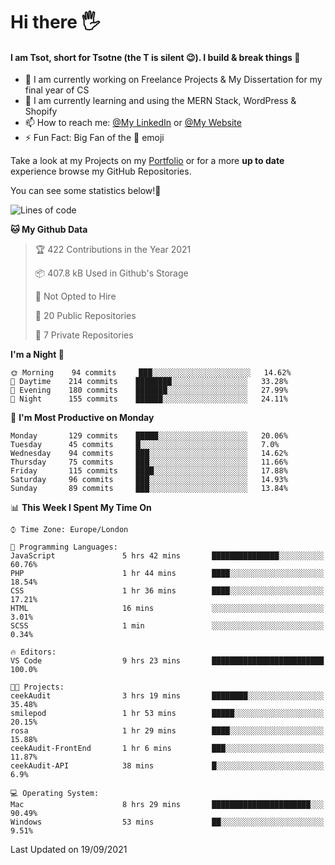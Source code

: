 # Hi there :raised_hand_with_fingers_splayed:
#### I am Tsot, short for Tsotne (the T is silent :wink:). I build & break things :space_invader:
- :telescope: I am currently working on Freelance Projects & My Dissertation for my final year of CS
- :seedling: I am currently learning and using the MERN Stack, WordPress & Shopify
- :mailbox: How to reach me: [@My LinkedIn](https://www.linkedin.com/in/tsotne-gvadzabia/) or [@My Website](https://tsotnegvadzabia.me/contact)
- :zap: Fun Fact: Big Fan of the :space_invader: emoji

Take a look at my Projects on my [Portfolio](https://tsotne.co.uk/) or for a more **up to date** experience browse my GitHub Repositories.

You can see some statistics below!:space_invader:
<!--START_SECTION:waka-->
![Lines of code](https://img.shields.io/badge/From%20Hello%20World%20I%27ve%20Written-3.5%20million%20lines%20of%20code-blue)

**🐱 My Github Data** 

> 🏆 422 Contributions in the Year 2021
 > 
> 📦 407.8 kB Used in Github's Storage 
 > 
> 🚫 Not Opted to Hire
 > 
> 📜 20 Public Repositories 
 > 
> 🔑 7 Private Repositories  
 > 
**I'm a Night 🦉** 

```text
🌞 Morning    94 commits     ███░░░░░░░░░░░░░░░░░░░░░░   14.62% 
🌆 Daytime    214 commits    ████████░░░░░░░░░░░░░░░░░   33.28% 
🌃 Evening    180 commits    ███████░░░░░░░░░░░░░░░░░░   27.99% 
🌙 Night      155 commits    ██████░░░░░░░░░░░░░░░░░░░   24.11%

```
📅 **I'm Most Productive on Monday** 

```text
Monday       129 commits    █████░░░░░░░░░░░░░░░░░░░░   20.06% 
Tuesday      45 commits     █░░░░░░░░░░░░░░░░░░░░░░░░   7.0% 
Wednesday    94 commits     ███░░░░░░░░░░░░░░░░░░░░░░   14.62% 
Thursday     75 commits     ███░░░░░░░░░░░░░░░░░░░░░░   11.66% 
Friday       115 commits    ████░░░░░░░░░░░░░░░░░░░░░   17.88% 
Saturday     96 commits     ███░░░░░░░░░░░░░░░░░░░░░░   14.93% 
Sunday       89 commits     ███░░░░░░░░░░░░░░░░░░░░░░   13.84%

```


📊 **This Week I Spent My Time On** 

```text
⌚︎ Time Zone: Europe/London

💬 Programming Languages: 
JavaScript               5 hrs 42 mins       ███████████████░░░░░░░░░░   60.76% 
PHP                      1 hr 44 mins        ████░░░░░░░░░░░░░░░░░░░░░   18.54% 
CSS                      1 hr 36 mins        ████░░░░░░░░░░░░░░░░░░░░░   17.21% 
HTML                     16 mins             ░░░░░░░░░░░░░░░░░░░░░░░░░   3.01% 
SCSS                     1 min               ░░░░░░░░░░░░░░░░░░░░░░░░░   0.34%

🔥 Editors: 
VS Code                  9 hrs 23 mins       █████████████████████████   100.0%

🐱‍💻 Projects: 
ceekAudit                3 hrs 19 mins       ████████░░░░░░░░░░░░░░░░░   35.48% 
smilepod                 1 hr 53 mins        █████░░░░░░░░░░░░░░░░░░░░   20.15% 
rosa                     1 hr 29 mins        ████░░░░░░░░░░░░░░░░░░░░░   15.88% 
ceekAudit-FrontEnd       1 hr 6 mins         ███░░░░░░░░░░░░░░░░░░░░░░   11.87% 
ceekAudit-API            38 mins             █░░░░░░░░░░░░░░░░░░░░░░░░   6.9%

💻 Operating System: 
Mac                      8 hrs 29 mins       ██████████████████████░░░   90.49% 
Windows                  53 mins             ██░░░░░░░░░░░░░░░░░░░░░░░   9.51%

```


 Last Updated on 19/09/2021
<!--END_SECTION:waka-->
